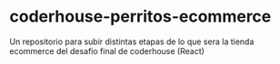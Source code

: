 # coderhouse-perritos-ecommerce
Un repositorio para subir distintas etapas de lo que sera la tienda ecommerce del desafio final de coderhouse (React) 
